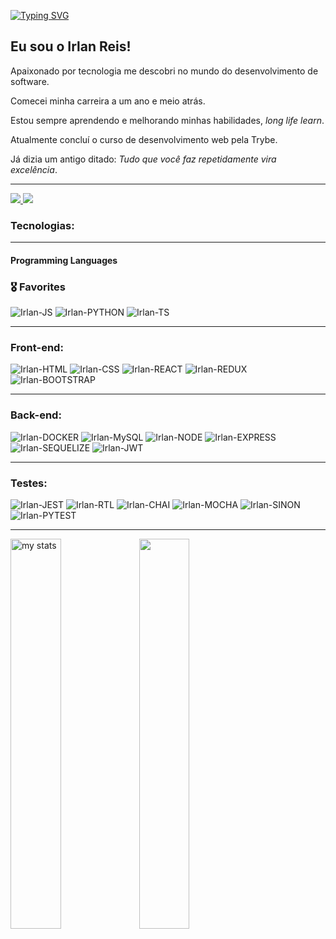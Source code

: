 [![Typing SVG](<https://readme-typing-svg.herokuapp.com?font=Montserrat+Alternates&size=30&duration=2000&pause=1500&color=8C03C0&width=520&lines=Ol%C3%A1!+%F0%9F%91%8B+;Seja+bem+vindo(a)+ao+meu+github!>)](https://git.io/typing-svg)

## Eu sou o Irlan Reis!

Apaixonado por tecnologia me descobri no mundo do desenvolvimento de software.

Comecei minha carreira a um ano e meio atrás.

Estou sempre aprendendo e melhorando minhas habilidades, _long life learn_.

Atualmente concluí o curso de desenvolvimento web pela Trybe.

Já dizia um antigo ditado: _Tudo que você faz repetidamente vira excelência_.

---

<div> 
  <a href="https://irlanreis15@gmail.com">
   <img src="https://img.shields.io/badge/-Gmail-%23E4405F?style=for-the-badge&logo=gmail&logoColor=white">
 </a>
  <a href="https://www.linkedin.com/in/irlanreis/">
   <img src="https://img.shields.io/badge/-LinkedIn-%230077B5?style=for-the-badge&logo=linkedin&logoColor=white">
 </a>
</div>

### Tecnologias:

---

#### Programming Languages

### 🎖 Favorites

<div style="display: inline_block">
  <img alt="Irlan-JS" src="https://img.shields.io/badge/JavaScript-F7DF1E?style=for-the-badge&logo=javascript&logoColor=black" />
  <img alt="Irlan-PYTHON" src="https://img.shields.io/static/v1?style=for-the-badge&message=Python&color=3776AB&logo=Python&logoColor=FFFFFF&label=" />
  <img alt="Irlan-TS" src="https://img.shields.io/badge/TypeScript-007ACC?style=for-the-badge&logo=typescript&logoColor=white" />
</div>

---

### Front-end:

<div style="display: inline_block">
  <img alt="Irlan-HTML" src="https://img.shields.io/badge/HTML5-E34F26?style=for-the-badge&logo=html5&logoColor=white" />
  <img alt="Irlan-CSS" src="https://img.shields.io/badge/CSS3-1572B6?style=for-the-badge&logo=css3&logoColor=white" />
  <img alt="Irlan-REACT" src="https://img.shields.io/badge/React-20232A?style=for-the-badge&logo=react&logoColor=61DAFB" />
  <img alt="Irlan-REDUX" src="https://img.shields.io/badge/Redux-593D88?style=for-the-badge&logo=redux&logoColor=white" />
  <img alt="Irlan-BOOTSTRAP" src="https://img.shields.io/badge/Bootstrap-563D7C?style=for-the-badge&logo=bootstrap&logoColor=white" />
</div>

---

### Back-end:

<div style="display: inline_block">
  <img alt="Irlan-DOCKER" src="https://img.shields.io/badge/Docker-2CA5E0?style=for-the-badge&logo=docker&logoColor=white" />
  <img alt="Irlan-MySQL" src="https://img.shields.io/badge/MySQL-005C84?style=for-the-badge&logo=mysql&logoColor=white" />
  <img alt="Irlan-NODE" src="https://img.shields.io/badge/Node.js-43853D?style=for-the-badge&logo=node.js&logoColor=white" />
  <img alt="Irlan-EXPRESS" src="https://img.shields.io/badge/Express.js-000000?style=for-the-badge&logo=express&logoColor=white" />
  <img alt="Irlan-SEQUELIZE" src="https://img.shields.io/badge/Sequelize-52B0E7?style=for-the-badge&logo=Sequelize&logoColor=white" />
  <img alt="Irlan-JWT" src="https://img.shields.io/badge/JWT-000000?style=for-the-badge&logo=JSON%20web%20tokens&logoColor=white" />
</div>

---

### Testes:

<div style="display: inline_block">
  <img alt="Irlan-JEST" src="https://img.shields.io/badge/Jest-C21325?style=for-the-badge&logo=jest&logoColor=white" />
  <img alt="Irlan-RTL" src="https://img.shields.io/badge/React_Testing_Library-E33332?style=for-the-badge&logo=TestingLibrary&logoColor=white" />
  <img alt="Irlan-CHAI" src="https://img.shields.io/badge/chai-A30701?style=for-the-badge&logo=chai&logoColor=white" />
  <img alt="Irlan-MOCHA" src="https://img.shields.io/badge/Mocha-8D6748?style=for-the-badge&logo=Mocha&logoColor=white" />
  <img alt="Irlan-SINON" src="https://img.shields.io/badge/sinon-323330?style=for-the-badge&logo=sinon" />
  <img alt="Irlan-PYTEST" src="https://img.shields.io/static/v1?style=for-the-badge&message=Pytest&color=0A9EDC&logo=Pytest&logoColor=FFFFFF&label=" />
</div>

---

<div style="display: block">
  
  <img alt="my stats" aling="left" width="40%" src="https://github-readme-stats.vercel.app/api/top-langs/?username=irlanreis&hide=jupyter%20notebook,objective-c&langs_count=10&layout=compact&theme=dracula"/>
  
  <img alf="top langs" aling="left" width="40%" src="https://github-readme-stats.vercel.app/api?username=irlanreis&show_icons=true&theme=dracula"/>
  
</div>
